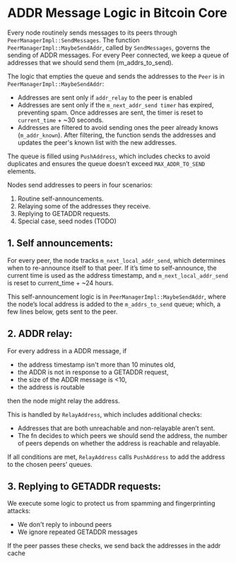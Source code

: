 <!-- desc: When, why, and how Bitcoin nodes send ADDR messages to peers -->
# ADDR Message Logic in Bitcoin Core

Every node routinely sends messages to its peers through `PeerManagerImpl::SendMessages`. The function `PeerManagerImpl::MaybeSendAddr`, called by `SendMessages`, governs the sending of ADDR messages.
For every Peer connected, we keep a queue of addresses that we should send them (m_addrs_to_send).

The logic that empties the queue and sends the addresses to the `Peer` is in `PeerManagerImpl::MaybeSendAddr`:
- Addresses are sent only if `addr_relay` to the peer is enabled
- Addresses are sent only if the `m_next_addr_send timer` has expired, preventing spam. Once addresses are sent, the timer is reset to `current_time` + ~30 seconds.
- Addresses are filtered to avoid sending ones the peer already knows (`m_addr_known`). After filtering, the function sends the addresses and updates the peer's known list with the new addresses.

The queue is filled using `PushAddress`, which includes checks to avoid duplicates and ensures the queue doesn’t exceed `MAX_ADDR_TO_SEND` elements.

Nodes send addresses to peers in four scenarios:
1. Routine self-announcements.
2. Relaying some of the addresses they receive.
3. Replying to GETADDR requests.
4. Special case, seed nodes (TODO)


## 1. Self announcements:
For every peer, the node tracks `m_next_local_addr_send`, which determines when to re-announce itself to that peer. If it’s time to self-announce, the current time is used as the address timestamp, and `m_next_local_addr_send` is reset to current_time + ~24 hours.

This self-announcement logic is in `PeerManagerImpl::MaybeSendAddr`, where the node’s local address is added to the `m_addrs_to_send` queue; which, a few lines below, gets sent to the peer.

## 2. ADDR relay:
For every address in a ADDR message, if
- the address timestamp isn't more than 10 minutes old,
- the ADDR is not in response to a GETADDR request,
- the size of the ADDR message is <10,
- the address is routable

then the node might relay the address.

This is handled by `RelayAddress`, which includes additional checks:
- Addresses that are both unreachable and non-relayable aren’t sent.
- The fn decides to which peers we should send the address, the number of peers depends on whether the address is reachable and relayable.

If all conditions are met, `RelayAddress` calls `PushAddress` to add the address to the chosen peers’ queues.

## 3. Replying to GETADDR requests:

We execute some logic to protect us from spamming and fingerprinting attacks:
- We don't reply to inbound peers
- We ignore repeated GETADDR messages

If the peer passes these checks, we send back the addresses in the addr cache
